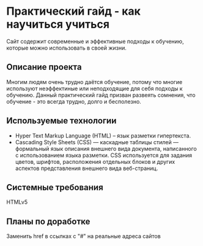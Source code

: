 # Практический гайд - как научиться учиться

Сайт содержит современные и эффективные подходы к обучению, которые можно использовать в своей жизни.

## Описание проекта

Многим людям очень трудно даётся обучение, потому что многие используют неэффектиные или неподходящие для себя подходы к обучению. Данный практический гайд призван развеять сомнения, что обучение - это всегда трудно, долго и бесполезно.

## Используемые технологии

* Hyper Text Markup Language (HTML) – язык разметки гипертекста.
* Cascading Style Sheets (CSS) — каскадные таблицы стилей — формальный язык описания внешнего вида документа, написанного с использованием языка разметки. CSS используется для задания цветов, шрифтов, расположения отдельных блоков и других аспектов представления внешнего вида веб-страниц.

## Системные требования

HTMLv5

## Планы по доработке

Заменить href в ссылках с "#" на реальные адреса сайтов
